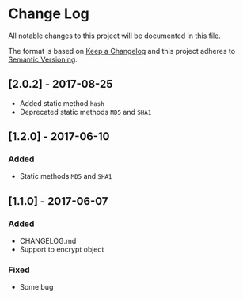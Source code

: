 # Change Log
All notable changes to this project will be documented in this file.

The format is based on [Keep a Changelog](http://keepachangelog.com/)
and this project adheres to [Semantic Versioning](http://semver.org/).

## [2.0.2] - 2017-08-25
- Added static method `hash`
- Deprecated static methods `MD5` and `SHA1` 

## [1.2.0] - 2017-06-10
### Added
- Static methods `MD5` and `SHA1` 

## [1.1.0] - 2017-06-07
### Added
- CHANGELOG.md
- Support to encrypt object

### Fixed
- Some bug

